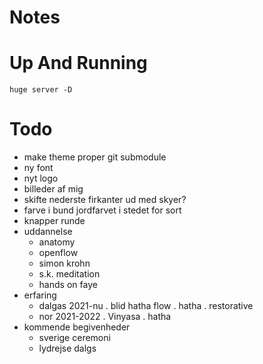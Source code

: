 # Notes


# Up And Running
 
 `huge server -D`


# Todo

* make theme proper git submodule
* ny font
* nyt logo
* billeder af mig
* skifte nederste firkanter ud med skyer?
* farve i bund jordfarvet i stedet for sort
* knapper runde
* uddannelse
    - anatomy
    - openflow
    - simon krohn
    - s.k. meditation
    - hands on faye
* erfaring
    - dalgas 2021-nu
        . blid hatha flow
        . hatha
        . restorative
    - nor 2021-2022
        . Vinyasa
        . hatha
* kommende begivenheder
    - sverige ceremoni
    - lydrejse dalgs
